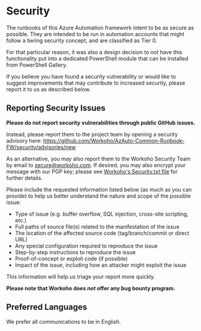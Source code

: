 # Security

The runbooks of this Azure Automation framework intent to be as secure as possible. They are intended to be run in automation accounts that might follow a tiering security concept, and are classified as Tier 0.

For that particular reason, it was also a design decision to _not_ have this functionality put into a dedicated PowerShell module that can be installed from PowerShell Gallery.

If you believe you have found a security vulnerability or would like to suggest improvements that may contribute to increased security, please report it to us as described below.

## Reporting Security Issues

**Please do not report security vulnerabilities through public GitHub issues.**

Instead, please report them to the project team by opening a security advisory here:
https://github.com/Workoho/AzAuto-Common-Runbook-FW/security/advisories/new

As an alternative, you may also report them to the Workoho Security Team by email to [secure@workoho.com](mailto:secure@workoho.com). If desired, you may also encrypt your message with our PGP key; please see [Workoho's Security.txt file](https://workoho.com/.well-known/security.txt) for further details.

Please include the requested information listed below (as much as you can provide) to help us better understand the nature and scope of the possible issue:

* Type of issue (e.g. buffer overflow, SQL injection, cross-site scripting, etc.)
* Full paths of source file(s) related to the manifestation of the issue
* The location of the affected source code (tag/branch/commit or direct URL)
* Any special configuration required to reproduce the issue
* Step-by-step instructions to reproduce the issue
* Proof-of-concept or exploit code (if possible)
* Impact of the issue, including how an attacker might exploit the issue

This information will help us triage your report more quickly.

**Please note that Workoho does _not_ offer any bug bounty program.**

## Preferred Languages

We prefer all communications to be in English.
